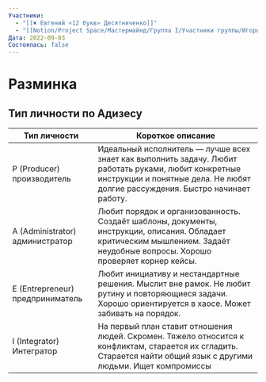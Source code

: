 ```yaml
---
Участники:
  - "[[✖️ Евгений «12 букв» Десятниченко]]"
  - "[[Notion/Project Space/Мастермайнд/Группа I/Участники группы/Игорь Алексеенко/Игорь Алексеенко\\|Игорь Алексеенко]]"
Дата: 2022-09-03
Состоялась: false
---
```

# Разминка

## Тип личности по Адизесу

|Тип личности|Короткое описание|
|---|---|
|P (Producer) производитель|Идеальный исполнитель — лучше всех знает как выполнить задачу. Любит работать руками, любит конкретные инструкции и понятные дела. Не любят долгие рассуждения. Быстро начинает работу.|
|A (Administrator) администратор|Любит порядок и организованность. Создаёт шаблоны, документы, инструкции, описания. Обладает критическим мышлением. Задаёт неудобные вопросы. Хорошо проверяет корнер кейсы.|
|E (Entrepreneur) предприниматель|Любит инициативу и нестандартные решения. Мыслит вне рамок. Не любит рутину и повторяющиеся задачи. Хорошо ориентируется в хаосе. Может забивать на порядок.|
|I (Integrator) Интегратор|На первый план ставит отношения людей. Скромен. Тяжело относится к конфликтам, старается их сгладить. Старается найти общий язык с другими людьми. Ищет компромиссы|